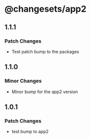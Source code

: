 # @changesets/app2

## 1.1.1

### Patch Changes

- Test patch bump to the packages

## 1.1.0

### Minor Changes

- Minor bump for the app2 version

## 1.0.1

### Patch Changes

- test bump to app2

